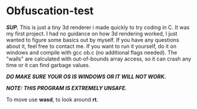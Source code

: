 # Obfuscation-test
***SUP.***
This is just a tiny 3d renderer i made quickly to try coding in C. It was my first project. I had no guidance on how 3d rendering worked, I just wanted to figure some basics out by myself. If you have any questions about it, feel free to contact me.
If you want to run it yourself, do it on windows and compile with gcc ob.c (no additional flags needed). The "walls" are calculated with out-of-bounds array access, so it can crash any time or it can find garbage values.

***DO MAKE SURE YOUR OS IS WINDOWS OR IT WILL NOT WORK.***

***NOTE: THIS PROGRAM IS EXTREMELY UNSAFE.***

To move use **wasd**, to look around **rt**.
